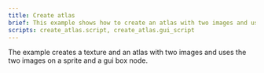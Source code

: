 ```yaml
---
title: Create atlas
brief: This example shows how to create an atlas with two images and use it on a sprite and in a gui
scripts: create_atlas.script, create_atlas.gui_script
---
```


The example creates a texture and an atlas with two images and uses the two images on a sprite and a gui box node.